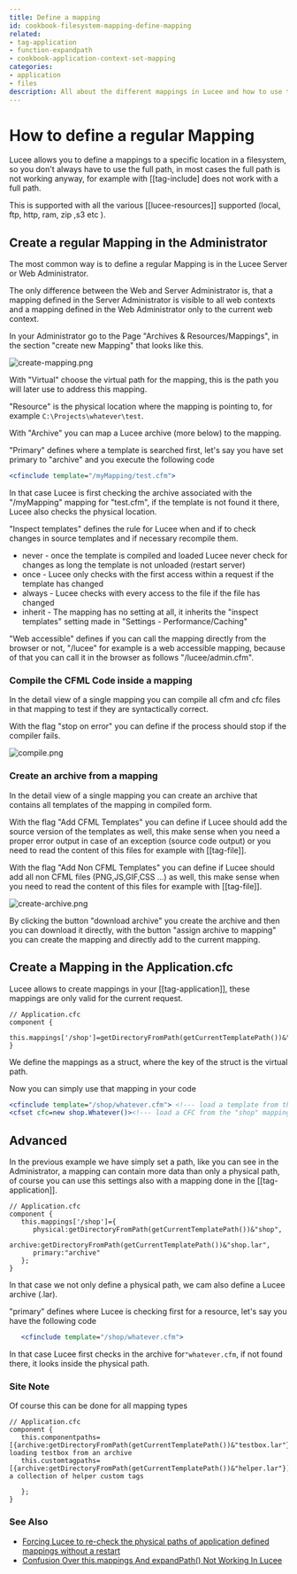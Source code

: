 ```yaml
---
title: Define a mapping
id: cookbook-filesystem-mapping-define-mapping
related:
- tag-application
- function-expandpath
- cookbook-application-context-set-mapping
categories:
- application
- files
description: All about the different mappings in Lucee and how to use them
---
```


# How to define a regular Mapping #

Lucee allows you to define a mappings to a specific location in a filesystem, so you don't always have to use the full path, in most cases the full path is not working anyway, for example with [[tag-include] does not work with a full path.

This is supported with all the various [[lucee-resources]] supported (local, ftp, http, ram, zip ,s3 etc ).

## Create a regular Mapping in the Administrator ##

The most common way is to define a regular Mapping is in the Lucee Server or Web Administrator.

The only difference between the Web and Server Administrator is, that a mapping defined in the Server Administrator is visible to all web contexts and a mapping defined in the Web Administrator only to the current web context.

In your Administrator go to the Page "Archives & Resources/Mappings", in the section "create new Mapping" that looks like this.

![create-mapping.png](https://bitbucket.org/repo/rX87Rq/images/4035761629-create-mapping.png)

With "Virtual" choose the virtual path for the mapping, this is the path you will later use to address this mapping.

"Resource" is the physical location where the mapping is pointing to, for example `C:\Projects\whatever\test`.

With "Archive" you can map a Lucee archive (more below) to the mapping.

"Primary" defines where a template is searched first, let's say you have set primary to "archive" and you execute the following code

```coldfusion
<cfinclude template="/myMapping/test.cfm">
```

In that case Lucee is first checking the archive associated with the "/myMapping" mapping for "test.cfm", if the template is not found it there, Lucee also checks the physical location.

"Inspect templates" defines the rule for Lucee when and if to check changes in source templates and if necessary recompile them.

* never - once the template is compiled and loaded Lucee never check for changes as long the template is not unloaded (restart server)
* once - Lucee only checks with the first access within a request if the template has changed
* always - Lucee checks with every access to the file if the file has changed
* inherit - The mapping has no setting at all, it inherits the "inspect templates" setting made in "Settings - Performance/Caching"

"Web accessible" defines if you can call the mapping directly from the browser or not, "/lucee" for example is a web accessible mapping, because of that you can call it in the browser as follows "/lucee/admin.cfm".

### Compile the CFML Code inside a mapping ###

In the detail view of a single mapping you can compile all cfm and cfc files in that mapping to test if they are syntactically correct.

With the flag "stop on error" you can define if the process should stop if the compiler fails.

![compile.png](https://bitbucket.org/repo/rX87Rq/images/362153996-compile.png)

### Create an archive from a mapping ###

In the detail view of a single mapping you can create an archive that contains all templates of the mapping in compiled form.

With the flag "Add CFML Templates" you can define if Lucee should add the source version of the templates as well, this make sense when you need a proper error output in case of an exception (source code output) or you need to read the content of this files for example with [[tag-file]].

With the flag "Add Non CFML Templates" you can define if Lucee should add all non CFML files (PNG,JS,GIF,CSS ...) as well, this make sense when you need to read the content of this files for example with [[tag-file]].

![create-archive.png](https://bitbucket.org/repo/rX87Rq/images/2720116188-create-archive.png)

By clicking the button "download archive" you create the archive and then you can download it directly, with the button "assign archive to mapping" you can create the mapping and directly add to the current mapping.

## Create a Mapping in the Application.cfc ##

Lucee allows to create mappings in your [[tag-application]], these mappings are only valid for the current request.

```cfs
// Application.cfc
component {
    this.mappings['/shop']=getDirectoryFromPath(getCurrentTemplatePath())&"shop";
}
```

We define the mappings as a struct, where the key of the struct is the virtual path.

Now you can simply use that mapping in your code

```coldfusion
<cfinclude template="/shop/whatever.cfm"> <!--- load a template from the "shop" mapping --->
<cfset cfc=new shop.Whatever()><!--- load a CFC from the "shop" mapping (see also "this.componentpaths" for handling components) --->
```

## Advanced ##

In the previous example we have simply set a path, like you can see in the Administrator, a mapping can contain more data than only a physical path, of course you can use this settings also with a mapping done in the [[tag-application]].

```cfs
// Application.cfc
component {
   this.mappings['/shop']={
      physical:getDirectoryFromPath(getCurrentTemplatePath())&"shop",
      archive:getDirectoryFromPath(getCurrentTemplatePath())&"shop.lar",
      primary:"archive"
   };
}
```

In that case we not only define a physical path, we cam also define a Lucee archive (.lar).

"primary" defines where Lucee is checking first for a resource, let's say you have the following code

```coldfusion
   <cfinclude template="/shop/whatever.cfm">
```

In that case Lucee first checks in the archive for`"whatever.cfm`, if not found there, it looks inside the physical path.

### Site Note ###

Of course this can be done for all mapping types

```cfs
// Application.cfc
component {
   this.componentpaths=[{archive:getDirectoryFromPath(getCurrentTemplatePath())&"testbox.lar"}];// loading testbox from an archive
   this.customtagpaths=[{archive:getDirectoryFromPath(getCurrentTemplatePath())&"helper.lar"}];// a collection of helper custom tags

   };
}
```

### See Also ###

- [Forcing Lucee to re-check the physical paths of application defined mappings without a restart](https://blog.simplicityweb.co.uk/123/forcing-lucee-to-re-check-the-physical-paths-of-application-defined-mappings-without-a-restart)
- [Confusion Over this.mappings And expandPath() Not Working In Lucee](https://www.bennadel.com/blog/3718-confusion-over-this-mappings-and-expandpath-not-working-in-lucee-cfml-5-3-3-62.htm)
